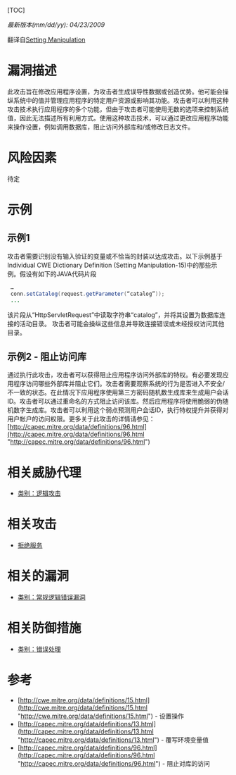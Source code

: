 [TOC]

*最新版本(mm/dd/yy): 04/23/2009*

翻译自[Setting Manipulation](https://www.owasp.org/index.php/Setting_Manipulation "Setting Manipulation")

# 漏洞描述
此攻击旨在修改应用程序设置，为攻击者生成误导性数据或创造优势。他可能会操纵系统中的值并管理应用程序的特定用户资源或影响其功能。攻击者可以利用这种攻击技术执行应用程序的多个功能，但由于攻击者可能使用无数的选项来控制系统值，因此无法描述所有利用方式。使用这种攻击技术，可以通过更改应用程序功能来操作设置，例如调用数据库，阻止访问外部库和/或修改日志文件。

# 风险因素
待定

# 示例
## 示例1
攻击者需要识别没有输入验证的变量或不恰当的封装以达成攻击。以下示例基于Individual CWE Dictionary Definition (Setting Manipulation-15)中的那些示例。假设有如下的JAVA代码片段

```java
 …
 conn.setCatalog(request.getParameter(“catalog”));
 ...
```
该片段从“HttpServletRequest”中读取字符串“catalog”，并将其设置为数据库连接的活动目录。 攻击者可能会操纵这些信息并导致连接错误或未经授权访问其他目录。

## 示例2 - 阻止访问库
通过执行此攻击，攻击者可以获得阻止应用程序访问外部库的特权。有必要发现应用程序访问哪些外部库并阻止它们。攻击者需要观察系统的行为是否进入不安全/不一致的状态。在此情况下应用程序使用第三方密码随机数生成库来生成用户会话ID。攻击者可以通过重命名的方式阻止访问该库。然后应用程序将使用脆弱的伪随机数字生成库。攻击者可以利用这个弱点预测用户会话ID，执行特权提升并获得对用户帐户的访问权限。更多关于此攻击的详情请参见：[http://capec.mitre.org/data/definitions/96.html](http://capec.mitre.org/data/definitions/96.html "http://capec.mitre.org/data/definitions/96.html")

# 相关威胁代理

- [类别：逻辑攻击](https://www.owasp.org/index.php?title=Category:Logical_Attacks&action=edit&redlink=1 "类别：逻辑攻击")

# 相关攻击

- [拒绝服务](https://www.andseclab.cn/2018/04/14/owasp%e6%b1%89%e5%8c%96%e6%94%bb%e5%87%bb%e7%b3%bb%e5%88%97%e5%a4%a7%e5%85%a8%e4%ba%8c%e5%8d%81%e5%85%ad%e6%8b%92%e7%bb%9d%e6%9c%8d%e5%8a%a1/ "拒绝服务")

# 相关的漏洞

- [类别：常规逻辑错误漏洞](https://www.owasp.org/index.php/Category:General_Logic_Error_Vulnerability "类别：常规逻辑错误漏洞")

# 相关防御措施

- [类别：错误处理](https://www.owasp.org/index.php/Category:Error_Handling "类别：错误处理")

# 参考

- [http://cwe.mitre.org/data/definitions/15.html](http://cwe.mitre.org/data/definitions/15.html "http://cwe.mitre.org/data/definitions/15.html") - 设置操作
- [http://capec.mitre.org/data/definitions/13.html](http://capec.mitre.org/data/definitions/13.html "http://capec.mitre.org/data/definitions/13.html") - 覆写环境变量值
- [http://capec.mitre.org/data/definitions/96.html](http://capec.mitre.org/data/definitions/96.html "http://capec.mitre.org/data/definitions/96.html") - 阻止对库的访问